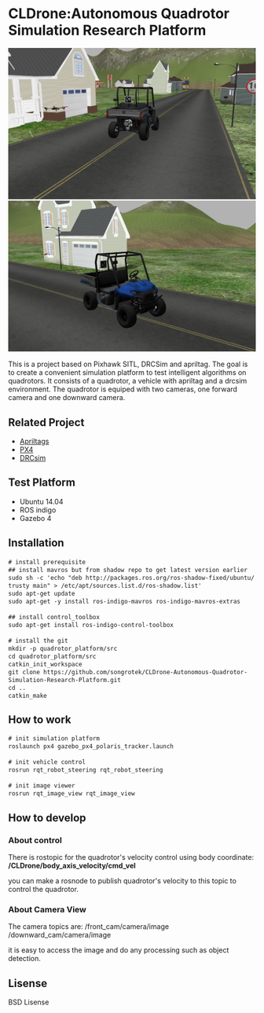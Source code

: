 # CLDrone:Autonomous Quadrotor Simulation Research Platform

![Snapshot 1](snapshot1.jpg)
![Snapshot 2](snapshot2.jpg)

This is a project based on Pixhawk SITL, DRCSim and apriltag. The goal is to create a convenient simulation platform to test intelligent algorithms on quadrotors. It consists of a quadrotor, a vehicle with apriltag and a drcsim environment. The quadrotor is equiped with two cameras, one forward camera and one downward camera.



## Related Project

- [Apriltags](https://github.com/personalrobotics/apriltags)
- [PX4](https://github.com/PX4/Firmware)
- [DRCsim](https://bitbucket.org/osrf/drcsim)

## Test Platform

- Ubuntu 14.04 
- ROS indigo
- Gazebo 4 

## Installation



```
# install prerequisite
## install mavros but from shadow repo to get latest version earlier
sudo sh -c 'echo "deb http://packages.ros.org/ros-shadow-fixed/ubuntu/ trusty main" > /etc/apt/sources.list.d/ros-shadow.list'
sudo apt-get update
sudo apt-get -y install ros-indigo-mavros ros-indigo-mavros-extras

## install control_toolbox
sudo apt-get install ros-indigo-control-toolbox

# install the git
mkdir -p quadrotor_platform/src
cd quadrotor_platform/src
catkin_init_workspace
git clone https://github.com/songrotek/CLDrone-Autonomous-Quadrotor-Simulation-Research-Platform.git
cd ..
catkin_make 
```

## How to work

```
# init simulation platform
roslaunch px4 gazebo_px4_polaris_tracker.launch

# init vehicle control
rosrun rqt_robot_steering rqt_robot_steering

# init image viewer
rosrun rqt_image_view rqt_image_view

```

## How to develop

### About control
There is rostopic for the quadrotor's velocity control using body coordinate:
**/CLDrone/body_axis_velocity/cmd_vel**

you can make a rosnode to publish quadrotor's velocity to this topic to control the quadrotor.

### About Camera View

The camera topics are:
/front_cam/camera/image
/downward_cam/camera/image

it is easy to access the image and do any processing such as object detection.

## Lisense
BSD Lisense

